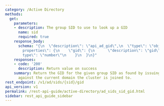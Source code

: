 ```yaml
---
category: /Active Directory
methods:
  get:
    parameters:
    - description: The group SID to use to look up a GID
      name: sid
      required: true
    response_body:
      schema: "{\n  \"description\": \"api_ad_gid\",\n  \"type\": \"object\",\n  \"\
        properties\": {\n    \"gid\": {\n      \"description\": \"gid\",\n      \"\
        type\": \"number\"\n    }\n  }\n}"
    responses:
    - code: '200'
      description: Return value on success
    summary: Return the GID for the given group SID as found by issuing an AD query
      against the current domain the cluster is joined to.
rest_endpoint: /v1/ad/sids/{sid}/gid
api_version: v1
permalink: /rest-api-guide/active-directory/ad_sids_sid_gid.html
sidebar: rest_api_guide_sidebar
---
```

